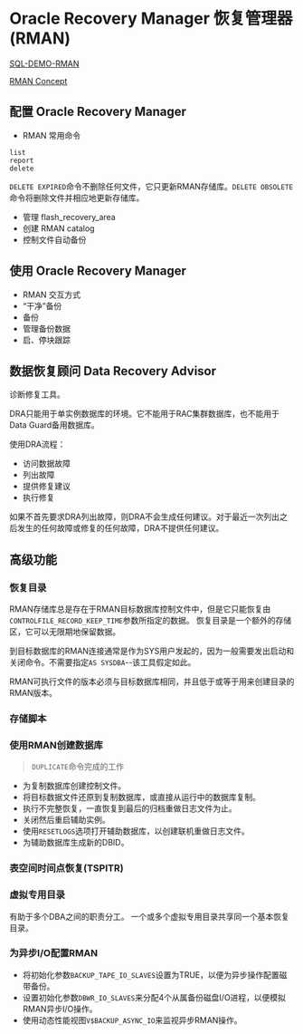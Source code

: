 # Oracle Recovery Manager 恢复管理器(RMAN)

[SQL-DEMO-RMAN](../../sql_demo/backup/rman.sql)

[RMAN Concept](rman_concept.md)


## 配置 Oracle Recovery Manager

- RMAN 常用命令

```oracle
list
report
delete
```
`DELETE EXPIRED`命令不删除任何文件，它只更新RMAN存储库。`DELETE OBSOLETE`命令将删除文件并相应地更新存储库。

- 管理 flash_recovery_area
- 创建 RMAN catalog
- 控制文件自动备份


## 使用 Oracle Recovery Manager

- RMAN 交互方式
- “干净”备份
- 备份
- 管理备份数据
- 启、停块跟踪


## 数据恢复顾问 Data Recovery Advisor

诊断修复工具。

DRA只能用于单实例数据库的环境。它不能用于RAC集群数据库，也不能用于Data Guard备用数据库。

使用DRA流程：

- 访问数据故障
- 列出故障
- 提供修复建议
- 执行修复

如果不首先要求DRA列出故障，则DRA不会生成任何建议。对于最近一次列出之后发生的任何故障或修复的任何故障，DRA不提供任何建议。


## 高级功能

### 恢复目录

RMAN存储库总是存在于RMAN目标数据库控制文件中，但是它只能恢复由`CONTROLFILE_RECORD_KEEP_TIME`参数所指定的数据。
恢复目录是一个额外的存储区，它可以无限期地保留数据。

到目标数据库的RMAN连接通常是作为SYS用户发起的，因为一般需要发出启动和关闭命令。不需要指定`AS SYSDBA`--该工具假定如此。

RMAN可执行文件的版本必须与目标数据库相同，并且低于或等于用来创建目录的RMAN版本。

### 存储脚本


### 使用RMAN创建数据库

> `DUPLICATE`命令完成的工作

- 为复制数据库创建控制文件。
- 将目标数据文件还原到复制数据库，或直接从运行中的数据库复制。
- 执行不完整恢复，一直恢复到最后的归档重做日志文件为止。
- 关闭然后重启辅助实例。
- 使用`RESETLOGS`选项打开辅助数据库，以创建联机重做日志文件。
- 为辅助数据库生成新的DBID。

### 表空间时间点恢复(TSPITR)


### 虚拟专用目录

有助于多个DBA之间的职责分工。
一个或多个虚拟专用目录共享同一个基本恢复目录。

### 为异步I/O配置RMAN

- 将初始化参数`BACKUP_TAPE_IO_SLAVES`设置为TRUE，以便为异步操作配置磁带备份。
- 设置初始化参数`DBWR_IO_SLAVES`来分配4个从属备份磁盘I/O进程，以便模拟RMAN异步I/O操作。
- 使用动态性能视图`V$BACKUP_ASYNC_IO`来监视异步RMAN操作。


